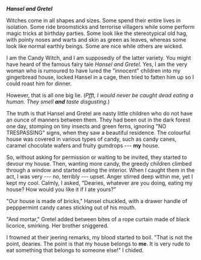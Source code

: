 _**Hansel and Gretel**_


Witches come in all shapes and sizes. Some spend their entire lives in isolation. Some ride broomsticks and terrorise villagers while some perform magic tricks at birthday parties. Some look like the stereotypical old hag, with pointy noses and warts and skin as green as leaves, whereas some look like normal earthly beings. Some are nice while others are wicked.

I am the Candy Witch, and I am supposedly of the latter variety. You might have heard of the famous fairy tale _Hansel and Gretel_. Yes, I am the very woman who is rumoured to have lured the "innocent" children into my gingerbread house, locked Hansel in a cage, then tried to fatten him up so I could roast him for dinner.

However, that is all one big lie. (_Pfft, I would never be caught dead eating a human. They smell **and** taste disgusting._)

The truth is that Hansel and Gretel are nasty little children who do not have an ounce of manners between them. They had been out in the dark forest one day, stomping on tiny insects and green ferns, ignoring "NO TRESPASSING" signs, when they saw a beautiful residence. The colourful house was covered in various types of candy, such as candy canes, caramel chocolate wafers and fruity gumdrops --- **my** house.

So, without asking for permission or waiting to be invited, they started to devour my house. Then, wanting more candy, the greedy children climbed through a window and started eating the interior. When I caught them in the act, I was very --- no, terribly --- upset. Anger stirred deep within me, yet I kept my cool. Calmly, I asked, "Dearies, whatever are you doing, eating my house? How would you like it if I ate yours?"

"Our house is made of bricks," Hansel chuckled, with a drawer handle of pepppermint candy canes sticking out of his mouth.

"And mortar," Gretel added between bites of a rope curtain made of black licorice, smirking. Her brother sniggered.

I frowned at their jeering remarks, my blood started to boil. "That is not the point, dearies. The point is that my house belongs to **me**. It is very rude to eat something that belongs to someone else!" I chided.


